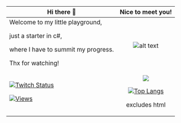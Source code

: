 | Hi there 👋   | Nice to meet you!          |
| ------------- |:-------------:|
| Welcome to my little playground, <p>just a starter in c#, <p>where I have to summit my progress. <p>Thx for watching!| ![alt text](https://pondworth.de/file/i/b5f51151d862152.png "Just Pondworth") |
|[![Twitch Status](https://img.shields.io/twitch/status/SayuriRosa?label=SayuriRosa&logo=Twitch&labelColor=9b0505&style=for-the-badge)](https://www.twitch.tv/sayurirosa)<p>[![Views](https://komarev.com/ghpvc/?username=Pondworth&color=A70000&style=for-the-badge&label=PROFILE+VIEWS)](https://github.com/pondworth)|<a href="https://github-readme-stats.vercel.app/api?username=Pondworth&show_icons=true&theme=solarized-dark"><img align="center" src="https://github-readme-stats.vercel.app/api?username=Pondworth&show_icons=true&include_all_commits=true&count_private=true&theme=react" /></a><p>[![Top Langs](https://github-readme-stats.vercel.app/api/top-langs/?username=pondworth&layout=compact&theme=react&card_width=445&langs_count=10&hide=html)](https://github.com/anuraghazra/github-readme-stats)<p>excludes html |


<!--
**Pondworth/Pondworth** is a ✨ _special_ ✨ repository because its `README.md` (this file) appears on your GitHub profile.

Here are some ideas to get you started:

- 🔭 I’m currently working on ...
- 🌱 I’m currently learning ...
- 👯 I’m looking to collaborate on ...
- 🤔 I’m looking for help with ...
- 💬 Ask me about ...
- 📫 How to reach me: ...
- 😄 Pronouns: ...
- ⚡ Fun fact: ...
-->
